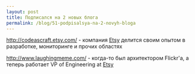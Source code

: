 ```yaml
---
layout: post
title: Подписался на 2 новых блога
permalink: /blog/51-podpisalsya-na-2-novyh-bloga
---
```

<http://codeascraft.etsy.com/> - компания [Etsy](http://etsy.com) делится своим опытом в разработке, мониторинге и прочих областях

<http://www.laughingmeme.com/> - когда-то был архитектором Flickr'a, а теперь работает VP of Engineering at [Etsy](http://etsy.com)
